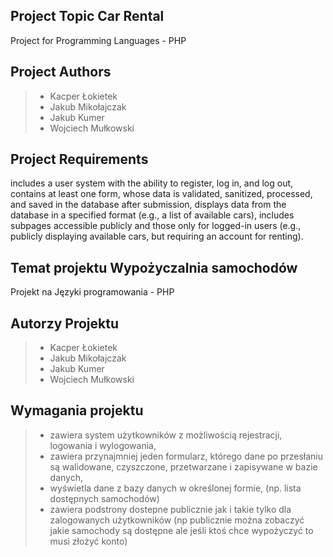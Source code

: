 ## Project Topic Car Rental
Project for Programming Languages - PHP

## Project Authors
> - Kacper Łokietek
> - Jakub Mikołajczak
> - Jakub Kumer
> - Wojciech Mułkowski
## Project Requirements
includes a user system with the ability to register, log in, and log out,
contains at least one form, whose data is validated, sanitized, processed, and saved in the database after submission,
displays data from the database in a specified format (e.g., a list of available cars),
includes subpages accessible publicly and those only for logged-in users (e.g., publicly displaying available cars, but requiring an account for renting).

## Temat projektu **Wypożyczalnia samochodów**
Projekt na Języki programowania - PHP
## Autorzy Projektu
> - Kacper Łokietek
> - Jakub Mikołajczak
> - Jakub Kumer
> - Wojciech Mułkowski
## Wymagania projektu
> - zawiera system użytkowników z możliwością rejestracji, logowania i wylogowania,
> - zawiera przynajmniej jeden formularz, którego dane po przesłaniu są walidowane, czyszczone, przetwarzane i zapisywane w bazie danych,
> - wyświetla dane z bazy danych w określonej formie, (np. lista dostępnych samochodów)
> - zawiera podstrony dostepne publicznie jak i takie tylko dla zalogowanych użytkowników (np publicznie można zobaczyć jakie samochody są dostępne ale jeśli ktoś chce wypożyczyć to musi złożyć konto)

